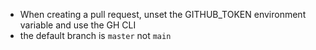 - When creating a pull request, unset the GITHUB_TOKEN environment variable and use the GH CLI
- the default branch is `master` not `main`
